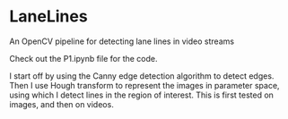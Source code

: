# LaneLines
An OpenCV pipeline for detecting lane lines in video streams

Check out the P1.ipynb file for the code.

I start off by using the Canny edge detection algorithm to detect edges. Then I use Hough transform to represent the images in parameter space, using which I detect lines in the region of interest. This is first tested on images, and then on videos.
